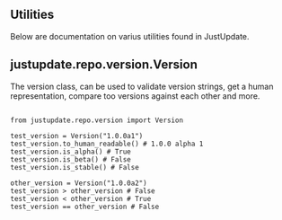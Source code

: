 ## Utilities
Below are documentation on varius utilities found in JustUpdate.


## justupdate.repo.version.Version
The version class, can be used to validate version strings, get a human representation, compare too versions against each other and more.

~~~

from justupdate.repo.version import Version

test_version = Version("1.0.0a1")
test_version.to_human_readable() # 1.0.0 alpha 1
test_version.is_alpha() # True
test_version.is_beta() # False
test_version.is_stable() # False

other_version = Version("1.0.0a2")
test_version > other_version # False
test_version < other_version # True
test_version == other_version # False
~~~

